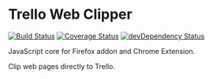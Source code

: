 # Trello Web Clipper
[![Build Status](https://img.shields.io/travis/oskarjakiela/trello-web-clipper/master.svg?style=flat-square)](http://travis-ci.org/oskarjakiela/trello-web-clipper)
[![Coverage Status](https://img.shields.io/codecov/c/github/oskarjakiela/trello-web-clipper.svg?style=flat-square)](http://codecov.io/github/oskarjakiela/trello-web-clipper?branch=master)
[![devDependency Status](https://david-dm.org/oskarjakiela/trello-web-clipper/dev-status.svg?style=flat-square)](https://david-dm.org/oskarjakiela/trello-web-clipper#info=devDependencies)

JavaScript core for Firefox addon and Chrome Extension.

Clip web pages directly to Trello.
